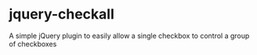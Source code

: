 jquery-checkall
===============

A simple jQuery plugin to easily allow a single checkbox to control a group of checkboxes
